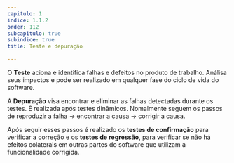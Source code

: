 ```yaml
---
capitulo: 1
indice: 1.1.2
order: 112
subcapitulo: true
subindice: true
title: Teste e depuração

---
```



<p>O <b>Teste</b> aciona e identifica falhas e defeitos no produto de trabalho. Análisa seus impactos e pode ser realizado em qualquer fase do ciclo de vida do software. </p>

<p>A <b>Depuração</b> visa encontrar e eliminar as falhas detectadas durante os testes. É realizada após testes dinâmicos. Nomalmente seguem os passos de reproduzir a falha &rarr; encontrar a causa &rarr; corrigir a causa.</p>

<p>Após seguir esses passos é realizado os <b>testes de confirmação</b> para verificar a correção e os <b>testes de regressão</b>, para verificar se não há efeitos colaterais em outras partes do software que utilizam a funcionalidade corrigida. </p>